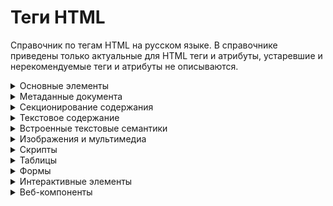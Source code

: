 # Теги HTML

Справочник по тегам HTML на русском языке. В справочнике приведены только актуальные для HTML теги и атрибуты, устаревшие и нерекомендуемые теги и атрибуты не описываются.

<details markdown="1" class="abstract">
<summary>Основные элементы</summary>

- [`<html>`](html.md) &mdash; корневой элемент HTML-документа
- [`<head>`](head.md) &mdash; общая информация о документе
- [`<body>`](body.md) &mdash; контент документа

</details>

<details markdown="1" class="abstract">
<summary>Метаданные документа</summary>

- [`<base>`](base.md) &mdash; базовый адрес
- [`<link>`](link.md) &mdash; внешние ресурсы и ссылки
- [`<meta>`](meta.md) &mdash; метатеги
- [`<style>`](style.md) &mdash; стили
- [`<title>`](title.md) &mdash; заголовок документа

</details>

<details markdown="1" class="abstract">
<summary>Секционирование содержания</summary>

- [`<address>`](address.md) &mdash; контактные данные
- [`<article>`](article.md) &mdash; часть документа, страницы или сайта
- [`<aside>`](aside.md) &mdash; косвенный контент
- [`<footer>`](footer.md) &mdash; футер, колонтитул
- [`<header>`](header.md) &mdash; шапка
- [`<h1>`](h1.md), [`<h2>`](h2.md), [`<h3>`](h3.md), [`<h4>`](h4.md), [`<h5>`](h5.md), [`<h6>`](h6.md) &mdash; заголовки
- [`<main>`](main.md) &mdash; основной контент
- [`<nav>`](nav.md) &mdash; навигация
- [`<section>`](section.md) &mdash; автономная секция

</details>

<details markdown="1" class="abstract">
<summary>Текстовое содержание</summary>

- [`<blockquote>`](blockquote.md) &mdash; цитата
- [`<dd>`](dd.md) &mdash; значение определения
- [`<div>`](div.md) &mdash; блочный элемент
- [`<dl>`](dl.md) &mdash; список определений
- [`<dt>`](dt.md) &mdash; определение
- [`<figcaption>`](figcaption.md) &mdash; заголовок иллюстрации
- [`<figure>`](figure.md) &mdash; иллюстрация
- [`<hr>`](hr.md) &mdash; разделительная линия
- [`<li>`](li.md) &mdash; элемент списка
- [`<ol>`](ol.md) &mdash; нумерованный список
- [`<p>`](p.md) &mdash; абзац
- [`<pre>`](pre.md) &mdash; форматированный текст
- [`<ul>`](ul.md) &mdash; маркированный список

</details>

<details markdown="1" class="abstract">
<summary>Встроенные текстовые семантики</summary>

- [`<a>`](a.md) &mdash; ссылка
- [`<abbr>`](abbr.md) &mdash; аббревиатура
- [`<b>`](b.md) &mdash; жирное выделение
- [`<bdi>`](bdi.md) &mdash; семантическая изоляция направления текста
- [`<bdo>`](bdo.md) &mdash; семантическое переопределение направления текста
- [`<br>`](br.md) &mdash; перенос строки
- [`<cite>`](cite.md) &mdash; источник цитаты
- [`<code>`](code.md) &mdash; программный код
- [`<data>`](data.md) &mdash; данные
- [`<del>`](del.md) &mdash; удаленный контент
- [`<dfn>`](dfn.md) &mdash; определение
- [`<em>`](em.md) &mdash; логический курсив
- [`<i>`](i.md) &mdash; курсивное выделение
- [`<ins>`](ins.md) &mdash; добавленный контент
- [`<kbd>`](kbd.md) &mdash; разметка клавиатурных команд
- [`<mark>`](mark.md) &mdash; контекстное выделение
- [`<q>`](q.md) &mdash; цитата
- [`<ruby>`](ruby.md), [`<rtc>`](rtc.md), [`<rb>`](rb.md), [`<rp>`](rp.md), [`<rt>`](rt.md) &mdash; текстовые аннотации
- [`<s>`](s.md) &mdash; зачеркнутый текст
- [`<samp>`](samp.md) &mdash; разметка вывода программы
- [`<small>`](small.md) &mdash; уменьшенный текст
- [`<span>`](span.md) &mdash; инлайновый элемент
- [`<strong>`](strong.md) &mdash; логическое жирное выделение
- [`<sub>`](sub.md) &mdash; нижний индекс
- [`<sup>`](sup.md) &mdash; верхний индекс
- [`<time>`](time.md) &mdash; дата и время
- [`<u>`](u.md) &mdash; подчеркнутый текст
- [`<var>`](var.md) &mdash; разметка переменной
- [`<wbr>`](wbr.md) &mdash; возможный перенос строки

</details>

<details markdown="1" class="abstract">
<summary>Изображения и мультимедиа</summary>

- [`<area>`](area.md) &mdash; область на карте ссылок
- [`<audio>`](audio.md) &mdash; аудио-файл
- [`<img>`](img.md) &mdash; изображение
- [`<map>`](map.md) &mdash; карта ссылок
- [`<source>`](source.md) &mdash; медиа-ресурс
- [`<track>`](track.md) &mdash; текстовые субтитры
- [`<video>`](video.md) &mdash; видео
- [`<embed>`](embed.md) &mdash; встроенный контент
- [`<iframe>`](iframe.md) &mdash; внешний документ
- [`<object>`](object.md) &mdash; встроенный контент
- [`<param>`](param.md) &mdash; передаваемый параметр в `<object>`
- [`<picture>`](picture.md) &mdash; изображение
- [`<source>`](source.md) &mdash; медиа-ресурс

</details>

<details markdown="1" class="abstract">
<summary>Скрипты</summary>

- [`<canvas>`](canvas.md) &mdash; область для программного рисования
- [`<noscript>`](noscript.md) &mdash; контент, выводимый при отключенных скриптах
- [`<script>`](script.md) &mdash; скрипт

</details>

<details markdown="1" class="abstract">
<summary>Таблицы</summary>

- [`<caption>`](caption.md) &mdash; заголовок таблицы
- [`<col>`](col.md) &mdash; колонка таблицы
- [`<colgroup>`](colgroup.md) &mdash; группа колонок
- [`<table>`](table.md) &mdash; таблица
- [`<tbody>`](tbody.md) &mdash; тело таблицы
- [`<td>`](td.md) &mdash; ячейка
- [`<tfoot>`](tfoot.md) &mdash; футер таблицы
- [`<th>`](th.md) &mdash; заголовочная ячейка
- [`<thead>`](thead.md) &mdash; шапка таблицы
- [`<tr>`](tr.md) &mdash; строка таблицы

</details>

<details markdown="1" class="abstract">
<summary>Формы</summary>

- [`<button>`](button.md) &mdash; кнопка
- [`<datalist>`](datalist.md) &mdash; набор опций
- [`<fieldset>`](fieldset.md) &mdash; группа элементов формы
- [`<form>`](form.md) &mdash; форма
- [`<input>`](input.md) &mdash; элемент ввода
- [`<label>`](label.md) &mdash; метка элемента ввода
- [`<legend>`](legend.md) &mdash; заголовок группы элементов
- [`<meter>`](meter.md) &mdash; вывод переменных числовых диапазонов
- [`<optgroup>`](optgroup.md) &mdash; группа опций
- [`<option>`](option.md) &mdash; опция
- [`<output>`](output.md) &mdash; область вывода
- [`<progress>`](progress.md) &mdash; прогресс-бар
- [`<select>`](select.md) &mdash; выпадающий список
- [`<textarea>`](textarea.md) &mdash; ввод многострочного текста

</details>

<details markdown="1" class="abstract">
<summary>Интерактивные элементы</summary>

- [`<details>`](details.md) &mdash; разворачивающийся элемент
- [`<dialog>`](dialog.md) &mdash; диалоговое окно
- [`<summary>`](summary.md) &mdash; заголовок в разворачивающемся элементе

</details>

<details markdown="1" class="abstract">
<summary>Веб-компоненты</summary>

- [`<slot>`](slot.md) &mdash; именованный слот
- [`<template>`](template.md) &mdash; шаблон веб-компонента

</details>
